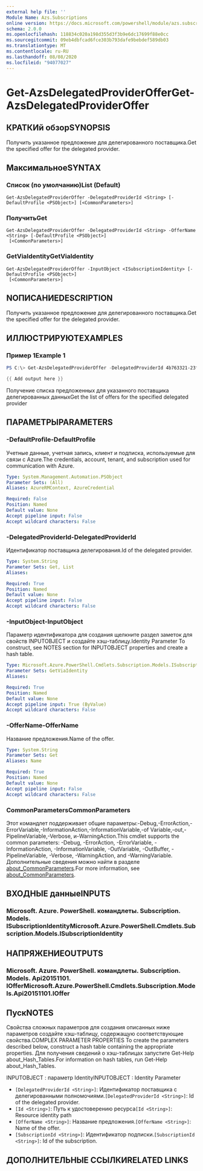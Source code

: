 ```yaml
---
external help file: ''
Module Name: Azs.Subscriptions
online version: https://docs.microsoft.com/powershell/module/azs.subscriptions/get-azsdelegatedprovideroffer
schema: 2.0.0
ms.openlocfilehash: 118834c020a198d355d3f3b9e6dc17699f88e0cc
ms.sourcegitcommit: 09eb4dbfcad6fce303b793dafe9bebdef589db03
ms.translationtype: MT
ms.contentlocale: ru-RU
ms.lasthandoff: 08/08/2020
ms.locfileid: "94077027"
---
```

# <span data-ttu-id="760b4-101">Get-AzsDelegatedProviderOffer</span><span class="sxs-lookup"><span data-stu-id="760b4-101">Get-AzsDelegatedProviderOffer</span></span>

## <span data-ttu-id="760b4-102">КРАТКИй обзор</span><span class="sxs-lookup"><span data-stu-id="760b4-102">SYNOPSIS</span></span>
<span data-ttu-id="760b4-103">Получить указанное предложение для делегированного поставщика.</span><span class="sxs-lookup"><span data-stu-id="760b4-103">Get the specified offer for the delegated provider.</span></span>

## <span data-ttu-id="760b4-104">Максимальное</span><span class="sxs-lookup"><span data-stu-id="760b4-104">SYNTAX</span></span>

### <span data-ttu-id="760b4-105">Список (по умолчанию)</span><span class="sxs-lookup"><span data-stu-id="760b4-105">List (Default)</span></span>
```
Get-AzsDelegatedProviderOffer -DelegatedProviderId <String> [-DefaultProfile <PSObject>] [<CommonParameters>]
```

### <span data-ttu-id="760b4-106">Получить</span><span class="sxs-lookup"><span data-stu-id="760b4-106">Get</span></span>
```
Get-AzsDelegatedProviderOffer -DelegatedProviderId <String> -OfferName <String> [-DefaultProfile <PSObject>]
 [<CommonParameters>]
```

### <span data-ttu-id="760b4-107">GetViaIdentity</span><span class="sxs-lookup"><span data-stu-id="760b4-107">GetViaIdentity</span></span>
```
Get-AzsDelegatedProviderOffer -InputObject <ISubscriptionIdentity> [-DefaultProfile <PSObject>]
 [<CommonParameters>]
```

## <span data-ttu-id="760b4-108">NОПИСАНИЕ</span><span class="sxs-lookup"><span data-stu-id="760b4-108">DESCRIPTION</span></span>
<span data-ttu-id="760b4-109">Получить указанное предложение для делегированного поставщика.</span><span class="sxs-lookup"><span data-stu-id="760b4-109">Get the specified offer for the delegated provider.</span></span>

## <span data-ttu-id="760b4-110">ИЛЛЮСТРИРУЮТ</span><span class="sxs-lookup"><span data-stu-id="760b4-110">EXAMPLES</span></span>

### <span data-ttu-id="760b4-111">Пример 1</span><span class="sxs-lookup"><span data-stu-id="760b4-111">Example 1</span></span>
```powershell
PS C:\> Get-AzsDelegatedProviderOffer -DelegatedProviderId 4b763321-23f5-4a45-a44d-9ccfdd705a3d

{{ Add output here }}
```

<span data-ttu-id="760b4-112">Получение списка предложенных для указанного поставщика делегированных данных</span><span class="sxs-lookup"><span data-stu-id="760b4-112">Get the list of offers for the specified delegated provider</span></span>

## <span data-ttu-id="760b4-113">ПАРАМЕТРЫ</span><span class="sxs-lookup"><span data-stu-id="760b4-113">PARAMETERS</span></span>

### <span data-ttu-id="760b4-114">-DefaultProfile</span><span class="sxs-lookup"><span data-stu-id="760b4-114">-DefaultProfile</span></span>
<span data-ttu-id="760b4-115">Учетные данные, учетная запись, клиент и подписка, используемые для связи с Azure.</span><span class="sxs-lookup"><span data-stu-id="760b4-115">The credentials, account, tenant, and subscription used for communication with Azure.</span></span>

```yaml
Type: System.Management.Automation.PSObject
Parameter Sets: (All)
Aliases: AzureRMContext, AzureCredential

Required: False
Position: Named
Default value: None
Accept pipeline input: False
Accept wildcard characters: False

```

### <span data-ttu-id="760b4-116">-DelegatedProviderId</span><span class="sxs-lookup"><span data-stu-id="760b4-116">-DelegatedProviderId</span></span>
<span data-ttu-id="760b4-117">Идентификатор поставщика делегирования.</span><span class="sxs-lookup"><span data-stu-id="760b4-117">Id of the delegated provider.</span></span>

```yaml
Type: System.String
Parameter Sets: Get, List
Aliases:

Required: True
Position: Named
Default value: None
Accept pipeline input: False
Accept wildcard characters: False

```

### <span data-ttu-id="760b4-118">-InputObject</span><span class="sxs-lookup"><span data-stu-id="760b4-118">-InputObject</span></span>
<span data-ttu-id="760b4-119">Параметр идентификатора для создания щелкните раздел заметок для свойств INPUTOBJECT и создайте хэш-таблицу.</span><span class="sxs-lookup"><span data-stu-id="760b4-119">Identity Parameter To construct, see NOTES section for INPUTOBJECT properties and create a hash table.</span></span>

```yaml
Type: Microsoft.Azure.PowerShell.Cmdlets.Subscription.Models.ISubscriptionIdentity
Parameter Sets: GetViaIdentity
Aliases:

Required: True
Position: Named
Default value: None
Accept pipeline input: True (ByValue)
Accept wildcard characters: False

```

### <span data-ttu-id="760b4-120">-OfferName</span><span class="sxs-lookup"><span data-stu-id="760b4-120">-OfferName</span></span>
<span data-ttu-id="760b4-121">Название предложения.</span><span class="sxs-lookup"><span data-stu-id="760b4-121">Name of the offer.</span></span>

```yaml
Type: System.String
Parameter Sets: Get
Aliases: Name

Required: True
Position: Named
Default value: None
Accept pipeline input: False
Accept wildcard characters: False

```

### <span data-ttu-id="760b4-122">CommonParameters</span><span class="sxs-lookup"><span data-stu-id="760b4-122">CommonParameters</span></span>
<span data-ttu-id="760b4-123">Этот командлет поддерживает общие параметры:-Debug,-ErrorAction,-ErrorVariable,-InformationAction,-InformationVariable,-of Variable,-out,-PipelineVariable,-Verbose, и-WarningAction.</span><span class="sxs-lookup"><span data-stu-id="760b4-123">This cmdlet supports the common parameters: -Debug, -ErrorAction, -ErrorVariable, -InformationAction, -InformationVariable, -OutVariable, -OutBuffer, -PipelineVariable, -Verbose, -WarningAction, and -WarningVariable.</span></span> <span data-ttu-id="760b4-124">Дополнительные сведения можно найти в разделе [about_CommonParameters](http://go.microsoft.com/fwlink/?LinkID=113216).</span><span class="sxs-lookup"><span data-stu-id="760b4-124">For more information, see [about_CommonParameters](http://go.microsoft.com/fwlink/?LinkID=113216).</span></span>

## <span data-ttu-id="760b4-125">ВХОДНЫЕ данные</span><span class="sxs-lookup"><span data-stu-id="760b4-125">INPUTS</span></span>

### <span data-ttu-id="760b4-126">Microsoft. Azure. PowerShell. командлеты. Subscription. Models. ISubscriptionIdentity</span><span class="sxs-lookup"><span data-stu-id="760b4-126">Microsoft.Azure.PowerShell.Cmdlets.Subscription.Models.ISubscriptionIdentity</span></span>

## <span data-ttu-id="760b4-127">НАПРЯЖЕНИЕ</span><span class="sxs-lookup"><span data-stu-id="760b4-127">OUTPUTS</span></span>

### <span data-ttu-id="760b4-128">Microsoft. Azure. PowerShell. командлеты. Subscription. Models. Api20151101. IOffer</span><span class="sxs-lookup"><span data-stu-id="760b4-128">Microsoft.Azure.PowerShell.Cmdlets.Subscription.Models.Api20151101.IOffer</span></span>



## <span data-ttu-id="760b4-129">Пуск</span><span class="sxs-lookup"><span data-stu-id="760b4-129">NOTES</span></span>

<span data-ttu-id="760b4-130">Свойства сложных параметров для создания описанных ниже параметров создайте хэш-таблицу, содержащую соответствующие свойства.</span><span class="sxs-lookup"><span data-stu-id="760b4-130">COMPLEX PARAMETER PROPERTIES To create the parameters described below, construct a hash table containing the appropriate properties.</span></span> <span data-ttu-id="760b4-131">Для получения сведений о хэш-таблицах запустите Get-Help about_Hash_Tables.</span><span class="sxs-lookup"><span data-stu-id="760b4-131">For information on hash tables, run Get-Help about_Hash_Tables.</span></span>

<span data-ttu-id="760b4-132">INPUTOBJECT <ISubscriptionIdentity> : параметр Identity</span><span class="sxs-lookup"><span data-stu-id="760b4-132">INPUTOBJECT <ISubscriptionIdentity>: Identity Parameter</span></span>
  - <span data-ttu-id="760b4-133">`[DelegatedProviderId <String>]`: Идентификатор поставщика с делегированными полномочиями.</span><span class="sxs-lookup"><span data-stu-id="760b4-133">`[DelegatedProviderId <String>]`: Id of the delegated provider.</span></span>
  - <span data-ttu-id="760b4-134">`[Id <String>]`: Путь к удостоверению ресурса</span><span class="sxs-lookup"><span data-stu-id="760b4-134">`[Id <String>]`: Resource identity path</span></span>
  - <span data-ttu-id="760b4-135">`[OfferName <String>]`: Название предложения.</span><span class="sxs-lookup"><span data-stu-id="760b4-135">`[OfferName <String>]`: Name of the offer.</span></span>
  - <span data-ttu-id="760b4-136">`[SubscriptionId <String>]`: Идентификатор подписки.</span><span class="sxs-lookup"><span data-stu-id="760b4-136">`[SubscriptionId <String>]`: Id of the subscription.</span></span>

## <span data-ttu-id="760b4-137">ДОПОЛНИТЕЛЬНЫЕ ССЫЛКИ</span><span class="sxs-lookup"><span data-stu-id="760b4-137">RELATED LINKS</span></span>

